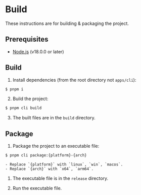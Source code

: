 # Build

These instructions are for building & packaging the project.

## Prerequisites

-   [Node.js](https://nodejs.org/en/) (v18.0.0 or later)

## Build

1. Install dependencies (from the root directory not `apps/cli`):

```bash
$ pnpm i
```

2. Build the project:

```bash
$ pnpm cli build
```

3. The built files are in the `build` directory.

## Package

1. Package the project to an executable file:

```bash
$ pnpm cli package:{platform}-{arch}
```

    - Replace `{platform}` with `linux`, `win`, `macos`.
    - Replace `{arch}` with `x64`, `arm64`.

1. The executable file is in the `release` directory.

2. Run the executable file.
